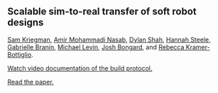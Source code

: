 Scalable sim-to-real transfer of soft robot designs
--------------------
[Sam Kriegman](https://scholar.google.com/citations?user=DCIwaLwAAAAJ), 
[Amir Mohammadi Nasab](https://scholar.google.com/citations?user=dgUQLJ0AAAAJ), 
[Dylan Shah](https://scholar.google.com/citations?user=bfxXEJkAAAAJ),
[Hannah Steele](), 
[Gabrielle Branin](),
[Michael Levin](https://scholar.google.com/citations?user=luouyakAAAAJ), 
[Josh Bongard](https://scholar.google.com/citations?user=Dj-kPasAAAAJ),
and
[Rebecca Kramer-Bottiglio](https://scholar.google.com/citations?user=2ARbFNoAAAAJ).<br>



<a href="https://youtu.be/jbQ2T7jIYRU">Watch video documentation of the build protocol.</a>


<a href="">Read the paper.</a>
